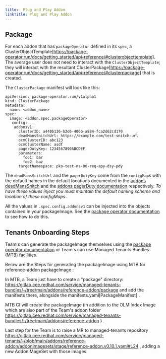 ```yaml
---
title:  Plug and Play Addon
linkTitle: Plug and Play Addon
---
```


## Package

For each addon that has `packageOperator` defined in its `spec`, a
ClusterObjectTemplate[https://package-operator.run/docs/getting_started/api-reference/#clusterobjecttemplate].
The average user does not need to interact with the `ClusterObjectTemplate`; they will interact with the resultant
ClusterPackage[https://package-operator.run/docs/getting_started/api-reference/#clusterpackage] that is created.

The `ClusterPackage` manifest will look like this:

```shell
apiVersion: package-operator.run/v1alpha1
kind: ClusterPackage
metadata:
  name: <addon_name>
spec:
  image: <addon.spec.packageOperator>
   config:
    addonsv1:
      clusterID: a440b136-b2d6-406b-a884-fca2d62cd170
      deadMansSnitchUrl: https://example.com/test-snitch-url
      ocmClusterID: abc123
      ocmClusterName: asdf
      pagerDutyKey: 1234567890ABCDEF
      parameters:
        foo1: bar
        foo2: baz
      targetNamespace: pko-test-ns-00-req-apy-dsy-pdy
```

The `deadMansSnitchUrl` and the `pagerDutyKey` come from the `configMap`s with the default names in the default
locations
documented in
the [addons deadMansSnitch](https://mt-sre.github.io/docs/creating-addons/monitoring/deadmanssnitch_integration/)
and
the [addons pagerDuty documentation](https://mt-sre.github.io/docs/creating-addons/monitoring/pagerduty_integration/)
respectively. *To have these values inject you must maintain the default naming scheme and location of these configMaps*
.

All the values in `.spec.config.addonsv1` can be injected into the objects contained in your packageImage. See the
[package operator documentation](https://package-operator.run/docs/guides/packaging-an-application/#go-templates) to see
how to do this.

## Tenants Onboarding Steps 

Team's can generate the packageImage themselves using the [package operator documentation](https://package-operator.run/docs/guides/packaging-an-application/#build--validate) or Team's can use Managed Tenants Bundles (MTB) facilities. 

Below are the Steps for generating the packageImage using MTB for reference-addon packageImage : 

In MTB, a Team just have to create a "package" directory:
https://gitlab.cee.redhat.com/service/managed-tenants-bundles/-/tree/main/addons/reference-addon/package and add the manifests there, alongside the manifests.yaml[PackageManifest] .

MTB CI will create the packageImage (in addition to the OLM Index Image which are also part of the Team's addon folder https://gitlab.cee.redhat.com/service/managed-tenants-bundles/-/tree/main/addons/reference-addon ) .

Last step for the Team is to raise a MR to managed-tenants repository https://gitlab.cee.redhat.com/service/managed-tenants/-/blob/main/addons/reference-addon/addonimagesets/stage/reference-addon.v0.10.1.yaml#L24 , adding a new AddonIMageSet with those images.





